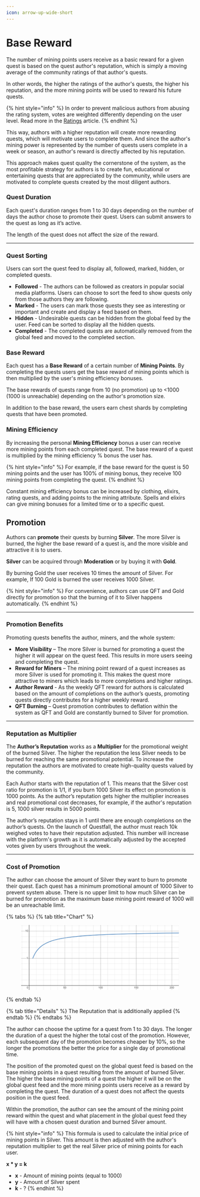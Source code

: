 ```yaml
---
icon: arrow-up-wide-short
---
```


# Base Reward

The number of mining points users receive as a basic reward for a given quest is based on the quest author's reputation, which is simply a moving average of the community ratings of that author's quests.

In other words, the higher the ratings of the author's quests, the higher his reputation, and the more mining points will be used to reward his future quests.

{% hint style="info" %}
In order to prevent malicious authors from abusing the rating system, votes are weighted differently depending on the user level. Read more in the [Ratings](broken-reference) article.
{% endhint %}

This way, authors with a higher reputation will create more rewarding quests, which will motivate users to complete them. And since the author's mining power is represented by the number of quests users complete in a week or season, an author's reward is directly affected by his reputation.

This approach makes quest quality the cornerstone of the system, as the most profitable strategy for authors is to create fun, educational or entertaining quests that are appreciated by the community, while users are motivated to complete quests created by the most diligent authors.

### Quest Duration

Each quest's duration ranges from 1 to 30 days depending on the number of days the author chose to promote their quest. Users can submit answers to the quest as long as it’s active.

The length of the quest does not affect the size of the reward.

***

### Quest Sorting

Users can sort the quest feed to display all, followed, marked, hidden, or completed quests.

* **Followed** - The authors can be followed as creators in popular social media platforms. Users can choose to sort the feed to show quests only from those authors they are following.
* **Marked** - The users can mark those quests they see as interesting or important and create and display a feed based on them.
* **Hidden** - Undesirable quests can be hidden from the global feed by the user. Feed can be sorted to display all the hidden quests.
* **Completed** - The completed quests are automatically removed from the global feed and moved to the completed section.

### Base Reward

Each quest has a **Base Reward** of a certain number of **Mining Points**. By completing the quests users get the base reward of mining points which is then multiplied by the user's mining efficiency bonuses.

The base rewards of quests range from 10 (no promotion) up to <1000 (1000 is unreachable) depending on the author's promotion size.

In addition to the base reward, the users earn chest shards by completing quests that have been promoted.

### Mining Efficiency

By increasing the personal **Mining Efficiency** bonus a user can receive more mining points from each completed quest. The base reward of a quest is multiplied by the mining efficiency % bonus the user has.

{% hint style="info" %}
For example, if the base reward for the quest is 50 mining points and the user has 100% of mining bonus, they receive 100 mining points from completing the quest.
{% endhint %}

Constant mining efficiency bonus can be increased by clothing, elixirs, rating quests, and adding points to the mining attribute. Spells and elixirs can give mining bonuses for a limited time or to a specific quest.



## Promotion

Authors can **promote** their quests by burning **Silver**. The more Silver is burned, the higher the base reward of a quest is, and the more visible and attractive it is to users.

**Silver** can be acquired through **Moderation** or by buying it with **Gold**.

By burning Gold the user receives 10 times the amount of Silver. For example, If 100 Gold is burned the user receives 1000 Silver.

{% hint style="info" %}
For convenience, authors can use QFT and Gold directly for promotion so that the burning of it to Silver happens automatically.
{% endhint %}

***

### Promotion Benefits

Promoting quests benefits the author, miners, and the whole system:

* **More Visibility** – The more Silver is burned for promoting a quest the higher it will appear on the quest feed. This results in more users seeing and completing the quest.
* **Reward for Miners** – The mining point reward of a quest increases as more Silver is used for promoting it. This makes the quest more attractive to miners which leads to more completions and higher ratings.
* **Author Reward** - As the weekly QFT reward for authors is calculated based on the amount of completions on the author’s quests, promoting quests directly contributes for a higher weekly reward.
* **QFT Burning** – Quest promotion contributes to deflation within the system as QFT and Gold are constantly burned to Silver for promotion.

***

### Reputation as Multiplier

The **Author’s Reputation** works as a **Multiplier** for the promotional weight of the burned Silver. The higher the reputation the less Silver needs to be burned for reaching the same promotional potential. To increase the reputation the authors are motivated to create high-quality quests valued by the community.

Each Author starts with the reputation of 1. This means that the Silver cost ratio for promotion is 1/1, if you burn 1000 Silver its effect on promotion is 1000 points. As the author’s reputation gets higher the multiplier increases and real promotional cost decreases, for example, if the author's reputation is 5, 1000 silver results in 5000 points.

The author’s reputation stays in 1 until there are enough completions on the author’s quests. On the launch of Questfall, the author must reach 10k weighed votes to have their reputation adjusted. This number will increase with the platform's growth as it is automatically adjusted by the accepted votes given by users throughout the week.

***

### Cost of Promotion

The author can choose the amount of Silver they want to burn to promote their quest. Each quest has a minimum promotional amount of 1000 Silver to prevent system abuse. There is no upper limit to how much Silver can be burned for promotion as the maximum base mining point reward of 1000 will be an unreachable limit.

{% tabs %}
{% tab title="Chart" %}
<figure><img src="../../.gitbook/assets/image (7).png" alt=""><figcaption></figcaption></figure>
{% endtab %}

{% tab title="Details" %}
The Reputation that is additionally applied
{% endtab %}
{% endtabs %}

The author can choose the uptime for a quest from 1 to 30 days. The longer the duration of a quest the higher the total cost of the promotion. However, each subsequent day of the promotion becomes cheaper by 10%, so the longer the promotions the better the price for a single day of promotional time.

The position of the promoted quest on the global quest feed is based on the base mining points in a quest resulting from the amount of burned Silver. The higher the base mining points of a quest the higher it will be on the global quest feed and the more mining points users receive as a reward by completing the quest. The duration of a quest does not affect the quests position in the quest feed.

Within the promotion, the author can see the amount of the mining point reward within the quest and what placement in the global quest feed they will have with a chosen quest duration and burned Silver amount.

{% hint style="info" %}
This formula is used to calculate the initial price of mining points in Silver. This amount is then adjusted with the author's reputation multiplier to get the real Silver price of mining points for each user.

**x \* y = k**

* **x** - Amount of mining points (equal to 1000)
* **y** - Amount of Silver spent
* **k** - ?
{% endhint %}
